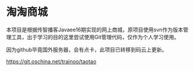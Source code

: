 # 淘淘商城
本项目是根据传智播客Javaee16期实现的网上商城，原项目使用svn作为版本管理工具，出于学习的目的这里尝试使用Git管理代码，仅作为个人学习使用。

因为github毕竟国外服务器，会有点卡，此项目已转移到码云上更新。

https://git.oschina.net/trainoo/taotao
